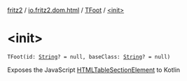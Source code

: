 [fritz2](../../index.md) / [io.fritz2.dom.html](../index.md) / [TFoot](index.md) / [&lt;init&gt;](./-init-.md)

# &lt;init&gt;

`TFoot(id: `[`String`](https://kotlinlang.org/api/latest/jvm/stdlib/kotlin/-string/index.html)`? = null, baseClass: `[`String`](https://kotlinlang.org/api/latest/jvm/stdlib/kotlin/-string/index.html)`? = null)`

Exposes the JavaScript [HTMLTableSectionElement](https://developer.mozilla.org/en/docs/Web/API/HTMLTableSectionElement) to Kotlin

